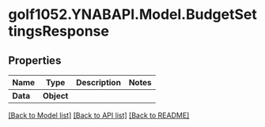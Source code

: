 # golf1052.YNABAPI.Model.BudgetSettingsResponse
## Properties

Name | Type | Description | Notes
------------ | ------------- | ------------- | -------------
**Data** | **Object** |  | 

[[Back to Model list]](../README.md#documentation-for-models) [[Back to API list]](../README.md#documentation-for-api-endpoints) [[Back to README]](../README.md)

